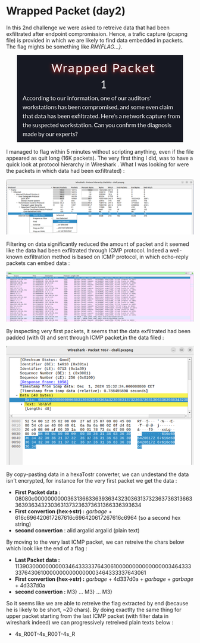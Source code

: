 # Wrapped Packet (day2)
In this 2nd challenge we were asked to retreive data that had been exfiltrated after endpoint compromission. Hence, a trafic capture (pcapng file) is provided in which we are likely to find data embedded in packets. The flag mights be something like _RM{FLAG...}_.
<p align="center">
  <img src="Screenshots/S1.png" alt="Desc">
</p>
I managed to flag within 5 minutes without scripting anything, even if the file appeared as quit long (16K packets). The very first thing I did, was to have a quick look at protocol hierarchy in Wireshark . What I was looking for were the packets in which data had been exfiltrated) : 
<p align="center">
  <img src="Screenshots/S2.png" alt="Desc">
</p>
Filtering on data significantly reduced the amount of packet and it seemed like the data had been exfiltrated through ICMP protocol. Indeed a well-known exfiltration method is based on ICMP protocol, in which echo-reply packets can embed data : 
<p align="center">
  <img src="Screenshots/S3.png" alt="Desc">
</p>
By inspecting very first packets, it seems that the data exfiltrated had been padded (with 0) and sent through ICMP packet,in the data filed : 
<p align="center">
  <img src="Screenshots/S4.png" alt="Desc">
</p>
By copy-pasting data in a hexaTostr converter, we can undestand the data isn't encrypted, for instance for the very first packet we get the data : 

- **First Packet data :** 08080c000000000036313663363936343230363137323637363136633639363432303631373236373631366336393634
- **First convertion (hex->str) :** _garbage_ + 616c696420617267616c696420617267616c6964 (so a second hex string)
- **second convertion** : alid argalid argalid (plain text)
  
By moving to the very last ICMP packet, we can retreive the chars below which look like the end of a flag :
- **Last Packet data :** 113903000000000034643333376430610000000000000000346433333764306100000000000000003464333337643061
- **First convertion (hex->str) :** _garbage_ + 4d337d0a + _garbage_ + _garbage_ + 4d337d0a
- **second convertion :** M3} ... M3} ... M3}

So it seems like we are able to retreive the flag extracted by end (because he is likely to be short, ~20 chars). By doing exactlty the same thing for upper packet starting from the last ICMP packet (with filter data in wireshark indeed) we can progressively retreived plain texts below :
- 4s_R00T-4s_R00T-4s_R


